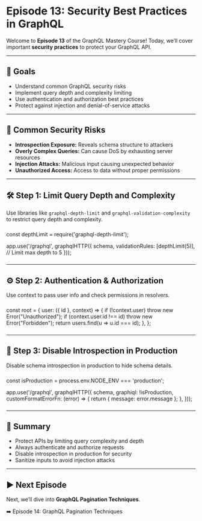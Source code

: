 # Episode 13: Security Best Practices in GraphQL

Welcome to **Episode 13** of the GraphQL Mastery Course! Today, we’ll cover important **security practices** to protect your GraphQL API.

---

## 🎯 Goals

- Understand common GraphQL security risks  
- Implement query depth and complexity limiting  
- Use authentication and authorization best practices  
- Protect against injection and denial-of-service attacks  

---

## 🔐 Common Security Risks

- **Introspection Exposure:** Reveals schema structure to attackers  
- **Overly Complex Queries:** Can cause DoS by exhausting server resources  
- **Injection Attacks:** Malicious input causing unexpected behavior  
- **Unauthorized Access:** Access to data without proper permissions  

---

## 🛠️ Step 1: Limit Query Depth and Complexity

Use libraries like `graphql-depth-limit` and `graphql-validation-complexity` to restrict query depth and complexity.

###  
const depthLimit = require('graphql-depth-limit');

app.use('/graphql', graphqlHTTP({
  schema,
  validationRules: [depthLimit(5)], // Limit max depth to 5
}));
###

---

## ⚙️ Step 2: Authentication & Authorization

Use context to pass user info and check permissions in resolvers.

###  
const root = {
  user: ({ id }, context) => {
    if (!context.user) throw new Error("Unauthorized");
    if (context.user.id !== id) throw new Error("Forbidden");
    return users.find(u => u.id === id);
  },
};
###

---

## 🧪 Step 3: Disable Introspection in Production

Disable schema introspection in production to hide schema details.

###  
const isProduction = process.env.NODE_ENV === 'production';

app.use('/graphql', graphqlHTTP({
  schema,
  graphiql: !isProduction,
  customFormatErrorFn: (error) => {
    return { message: error.message };
  },
}));
###

---

## 🧠 Summary

- Protect APIs by limiting query complexity and depth  
- Always authenticate and authorize requests  
- Disable introspection in production for security  
- Sanitize inputs to avoid injection attacks  

---

## ▶️ Next Episode

Next, we’ll dive into **GraphQL Pagination Techniques**.

➡️ Episode 14: GraphQL Pagination Techniques

